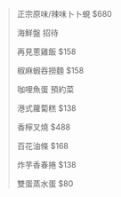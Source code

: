 > 正宗原味/辣味卜卜蜆 $680
>
> 海鮮盤 招待
>
> 再見蔥雞飯 $158
>
> 椒麻蝦吞撈麵 $158
>
> 咖哩魚蛋 預約菜
>
> 港式蘿蔔糕 $138
>
> 香檸叉燒 $488
>
> 百花油條 $168
>
> 炸芋香春捲 $138
>
> 雙蛋蒸水蛋 $80
